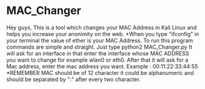 # MAC_Changer
Hey guys,  This is a tool which changes your MAC Address in Kali Linux and helps you increase your anonimity on the web.  *When you type "ifconfig" in your terminal the value of ether is your MAC Address.  To run this program commands are simple and straight. Just type python2 MAC_Changer.py  It will ask for an interface in that enter the interface whose MAC ADDRESS you want to change for example wlan0 or eth0. After that it will ask for a Mac address, enter the mac address you want. Example : 00:11:22:33:44:55  *REMEMBER MAC should be of 12 character it could be alphanumeric and should be separated by ":" after every two character.

